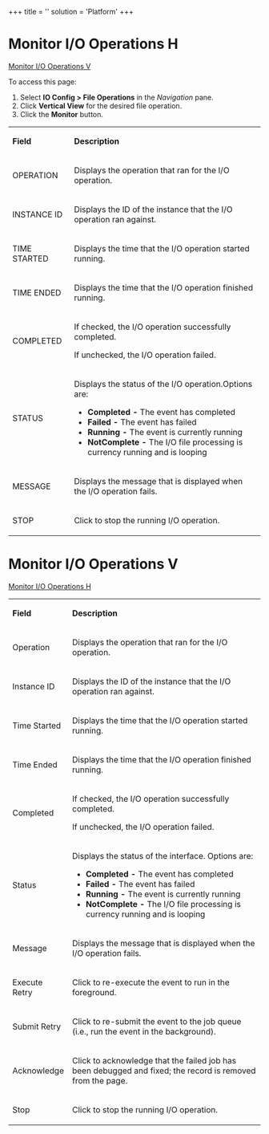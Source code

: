 +++
title = ''
solution = 'Platform'
+++

# <span id="MonitorIOH"></span> Monitor I/O Operations H

[Monitor I/O Operations V](#MonitorIOV)

To access this page:

1.  Select **IO Config \> File Operations** in the *Navigation* pane.
2.  Click **Vertical View** for the desired file operation.
3.  Click the **Monitor** button.

<table>
<tbody>
<tr class="odd">
<td><p><strong>Field</strong></p></td>
<td><p><strong>Description</strong></p></td>
</tr>
<tr class="even">
<td><p>OPERATION</p></td>
<td><p>Displays the operation that ran for the I/O operation.</p></td>
</tr>
<tr class="odd">
<td><p>INSTANCE ID</p></td>
<td><p>Displays the ID of the instance that the I/O operation ran against.</p></td>
</tr>
<tr class="even">
<td><p>TIME STARTED</p></td>
<td><p>Displays the time that the I/O operation started running.</p></td>
</tr>
<tr class="odd">
<td><p>TIME ENDED</p></td>
<td><p>Displays the time that the I/O operation finished running.</p></td>
</tr>
<tr class="even">
<td><p>COMPLETED</p></td>
<td><p>If checked, the I/O operation successfully completed.</p>
<p>If unchecked, the I/O operation failed.</p></td>
</tr>
<tr class="odd">
<td><p>STATUS</p></td>
<td><p>Displays the status of the I/O operation.Options are:</p>
<ul>
<li><strong>Completed -</strong> The event has completed</li>
<li><strong>Failed -</strong> The event has failed</li>
<li><strong>Running -</strong> The event is currently running</li>
<li><strong>NotComplete -</strong> The I/O file processing is currency running and is looping</li>
</ul></td>
</tr>
<tr class="even">
<td><p>MESSAGE</p></td>
<td><p>Displays the message that is displayed when the I/O operation fails.</p></td>
</tr>
<tr class="odd">
<td><p>STOP</p></td>
<td><p>Click to stop the running I/O operation.</p></td>
</tr>
</tbody>
</table>

# <span id="MonitorIOV"></span> Monitor I/O Operations V

[Monitor I/O Operations H](#MonitorIOH)

<table>
<tbody>
<tr class="odd">
<td><p><strong>Field</strong></p></td>
<td><p><strong>Description</strong></p></td>
</tr>
<tr class="even">
<td><p>Operation</p></td>
<td><p>Displays the operation that ran for the I/O operation.</p></td>
</tr>
<tr class="odd">
<td><p>Instance ID</p></td>
<td><p>Displays the ID of the instance that the I/O operation ran against.</p></td>
</tr>
<tr class="even">
<td><p>Time Started</p></td>
<td><p>Displays the time that the I/O operation started running.</p></td>
</tr>
<tr class="odd">
<td><p>Time Ended</p></td>
<td><p>Displays the time that the I/O operation finished running.</p></td>
</tr>
<tr class="even">
<td><p>Completed</p></td>
<td><p>If checked, the I/O operation successfully completed.</p>
<p>If unchecked, the I/O operation failed.</p></td>
</tr>
<tr class="odd">
<td><p>Status</p></td>
<td><p>Displays the status of the interface. Options are:</p>
<ul>
<li><strong>Completed -</strong> The event has completed</li>
<li><strong>Failed -</strong> The event has failed</li>
<li><strong>Running -</strong> The event is currently running</li>
<li><strong>NotComplete -</strong> The I/O file processing is currency running and is looping</li>
</ul></td>
</tr>
<tr class="even">
<td><p>Message</p></td>
<td><p>Displays the message that is displayed when the I/O operation fails.</p></td>
</tr>
<tr class="odd">
<td><p>Execute Retry</p></td>
<td><p>Click to re-execute the event to run in the foreground.</p></td>
</tr>
<tr class="even">
<td><p>Submit Retry</p></td>
<td><p>Click to re-submit the event to the job queue (i.e., run the event in the background).</p></td>
</tr>
<tr class="odd">
<td><p>Acknowledge</p></td>
<td><p>Click to acknowledge that the failed job has been debugged and fixed; the record is removed from the page.</p></td>
</tr>
<tr class="even">
<td><p>Stop</p></td>
<td><p>Click to stop the running I/O operation.</p></td>
</tr>
</tbody>
</table>
